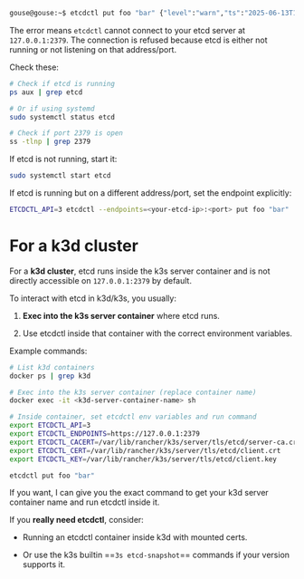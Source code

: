 ```bash
gouse@gouse:~$ etcdctl put foo "bar" {"level":"warn","ts":"2025-06-13T18:12:52.857946+0300","logger":"etcd-client","caller":"v3@v3.5.13/retry_interceptor.go:62","msg":"retrying of unary invoker failed","target":"etcd-endpoints://0xc0005a2000/127.0.0.1:2379","attempt":0,"error":"rpc error: code = DeadlineExceeded desc = latest balancer error: last connection error: connection error: desc = \"transport: Error while dialing: dial tcp 127.0.0.1:2379: connect: connection refused\""} Error: context deadline exceeded
```
The error means `etcdctl` cannot connect to your etcd server at `127.0.0.1:2379`. The connection is refused because etcd is either not running or not listening on that address/port.

Check these:

```bash
# Check if etcd is running
ps aux | grep etcd

# Or if using systemd
sudo systemctl status etcd

# Check if port 2379 is open
ss -tlnp | grep 2379
```

If etcd is not running, start it:

```bash
sudo systemctl start etcd
```

If etcd is running but on a different address/port, set the endpoint explicitly:

```bash
ETCDCTL_API=3 etcdctl --endpoints=<your-etcd-ip>:<port> put foo "bar"
```

# For a k3d cluster
For a **k3d cluster**, etcd runs inside the k3s server container and is not directly accessible on `127.0.0.1:2379` by default.

To interact with etcd in k3d/k3s, you usually:

1. **Exec into the k3s server container** where etcd runs.
    
2. Use etcdctl inside that container with the correct environment variables.
    

Example commands:

```bash
# List k3d containers
docker ps | grep k3d

# Exec into the k3s server container (replace container name)
docker exec -it <k3d-server-container-name> sh

# Inside container, set etcdctl env variables and run command
export ETCDCTL_API=3
export ETCDCTL_ENDPOINTS=https://127.0.0.1:2379
export ETCDCTL_CACERT=/var/lib/rancher/k3s/server/tls/etcd/server-ca.crt
export ETCDCTL_CERT=/var/lib/rancher/k3s/server/tls/etcd/client.crt
export ETCDCTL_KEY=/var/lib/rancher/k3s/server/tls/etcd/client.key

etcdctl put foo "bar"
```

If you want, I can give you the exact command to get your k3d server container name and run etcdctl inside it.

If you **really need etcdctl**, consider:

- Running an etcdctl container inside k3d with mounted certs.
    
- Or use the k3s builtin ==`3s etcd-snapshot`== commands if your version supports it.